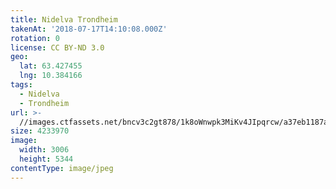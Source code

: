```yaml
---
title: Nidelva Trondheim
takenAt: '2018-07-17T14:10:08.000Z'
rotation: 0
license: CC BY-ND 3.0
geo:
  lat: 63.427455
  lng: 10.384166
tags:
  - Nidelva
  - Trondheim
url: >-
  //images.ctfassets.net/bncv3c2gt878/1k8oWnwpk3MiKv4JIpqrcw/a37eb1187ae0fcc0282b3b6ed3c7a23a/nidelva-trondheim_28923056517_o
size: 4233970
image:
  width: 3006
  height: 5344
contentType: image/jpeg
---
```


